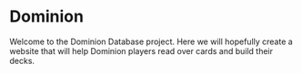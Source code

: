# Dominion
Welcome to the Dominion Database project. Here we will hopefully create a website that will help Dominion players read over cards and build their decks.
